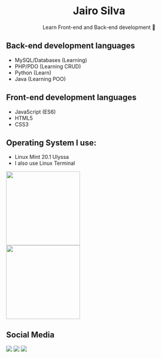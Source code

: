 <h1 align="center">Jairo Silva</h1>
<p align="center">Learn Front-end and Back-end development 🚀</p>

## Back-end development languages
- MySQL/Databases (Learning)
- PHP/PDO (Learning CRUD)
- Python (Learn)
- Java (Learning POO)

## Front-end development languages
- JavaScript (ES6)
- HTML5
- CSS3

## Operating System I use:
- Linux Mint 20.1 Ulyssa
- I also use Linux Terminal

<div style="display:grid;grid-template-rows:1fr1fr;">
  <img height="200px" src="https://github-readme-stats.vercel.app/api?username=jairosilva2005&show_icons=true" />
  <img height="200px" src="https://github-readme-stats.vercel.app/api/top-langs/?username=jairosilva2005&layout=default)](https://github.com/jairosilva2005/github-readme-stats" />
</div>

## Social Media
[<img src="https://img.shields.io/badge/twitter-%231DA1F2.svg?&style=for-the-badge&logo=twitter&logoColor=white" />](https://twitter.com/jairosilva2005)
[<img src = "https://img.shields.io/badge/instagram-%23E4405F.svg?&style=for-the-badge&logo=instagram&logoColor=white">](https://www.instagram.com/jairo_nth/)
[<img src = "https://img.shields.io/badge/facebook-%231877F2.svg?&style=for-the-badge&logo=facebook&logoColor=white">](https://www.facebook.com/jairo.holanda.7330)
